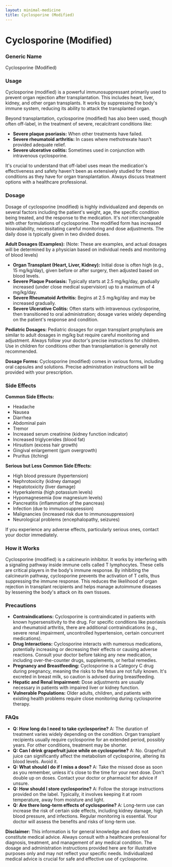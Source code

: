 ```yaml
---
layout: minimal-medicine
title: Cyclosporine (Modified)
---
```


# Cyclosporine (Modified)
### Generic Name
Cyclosporine (Modified)

### Usage

Cyclosporine (modified) is a powerful immunosuppressant primarily used to prevent organ rejection after transplantation.  This includes heart, liver, kidney, and other organ transplants.  It works by suppressing the body's immune system, reducing its ability to attack the transplanted organ.  

Beyond transplantation, cyclosporine (modified) has also been used, though often off-label, in the treatment of severe, recalcitrant conditions like:

*   **Severe plaque psoriasis:**  When other treatments have failed.
*   **Severe rheumatoid arthritis:** In cases where methotrexate hasn't provided adequate relief.
*   **Severe ulcerative colitis:**  Sometimes used in conjunction with intravenous cyclosporine.


It's crucial to understand that off-label uses mean the medication's effectiveness and safety haven't been as extensively studied for these conditions as they have for organ transplantation.  Always discuss treatment options with a healthcare professional.


### Dosage

Dosage of cyclosporine (modified) is highly individualized and depends on several factors including the patient's weight, age, the specific condition being treated, and the response to the medication.  It's *not* interchangeable with other formulations of cyclosporine.  The modified form has increased bioavailability, necessitating careful monitoring and dose adjustments.  The daily dose is typically given in two divided doses.

**Adult Dosages (Examples):**  (Note: These are examples, and actual dosages will be determined by a physician based on individual needs and monitoring of blood levels)

*   **Organ Transplant (Heart, Liver, Kidney):** Initial dose is often high (e.g., 15 mg/kg/day), given before or after surgery, then adjusted based on blood levels.
*   **Severe Plaque Psoriasis:** Typically starts at 2.5 mg/kg/day, gradually increased (under close medical supervision) up to a maximum of 4 mg/kg/day.
*   **Severe Rheumatoid Arthritis:**  Begins at 2.5 mg/kg/day and may be increased gradually.
*   **Severe Ulcerative Colitis:** Often starts with intravenous cyclosporine, then transitioned to oral administration; dosage varies widely depending on the patient's response and condition.


**Pediatric Dosages:** Pediatric dosages for organ transplant prophylaxis are similar to adult dosages in mg/kg but require careful monitoring and adjustment. Always follow your doctor's precise instructions for children.  Use in children for conditions other than transplantation is generally not recommended.

**Dosage Forms:** Cyclosporine (modified) comes in various forms, including oral capsules and solutions.  Precise administration instructions will be provided with your prescription.


### Side Effects

**Common Side Effects:**

*   Headache
*   Nausea
*   Diarrhea
*   Abdominal pain
*   Tremor
*   Increased serum creatinine (kidney function indicator)
*   Increased triglycerides (blood fat)
*   Hirsutism (excess hair growth)
*   Gingival enlargement (gum overgrowth)
*   Pruritus (itching)


**Serious but Less Common Side Effects:**

*   High blood pressure (hypertension)
*   Nephrotoxicity (kidney damage)
*   Hepatotoxicity (liver damage)
*   Hyperkalemia (high potassium levels)
*   Hypomagnesemia (low magnesium levels)
*   Pancreatitis (inflammation of the pancreas)
*   Infection (due to immunosuppression)
*   Malignancies (increased risk due to immunosuppression)
*   Neurological problems (encephalopathy, seizures)

If you experience any adverse effects, particularly serious ones, contact your doctor immediately.


### How it Works

Cyclosporine (modified) is a calcineurin inhibitor.  It works by interfering with a signaling pathway inside immune cells called T lymphocytes.  These cells are critical players in the body's immune response.  By inhibiting the calcineurin pathway, cyclosporine prevents the activation of T cells, thus suppressing the immune response. This reduces the likelihood of organ rejection in transplant recipients and helps manage autoimmune diseases by lessening the body's attack on its own tissues.



### Precautions

*   **Contraindications:**  Cyclosporine is contraindicated in patients with known hypersensitivity to the drug.  For specific conditions like psoriasis and rheumatoid arthritis, there are additional contraindications (e.g., severe renal impairment, uncontrolled hypertension, certain concurrent medications).
*   **Drug Interactions:** Cyclosporine interacts with numerous medications,  potentially increasing or decreasing their effects or causing adverse reactions. Consult your doctor before taking any new medication, including over-the-counter drugs, supplements, or herbal remedies.
*   **Pregnancy and Breastfeeding:**  Cyclosporine is a Category C drug during pregnancy, meaning the risks to the fetus are not fully known.  It's excreted in breast milk, so caution is advised during breastfeeding.
*   **Hepatic and Renal Impairment:** Dose adjustments are usually necessary in patients with impaired liver or kidney function.
*   **Vulnerable Populations:**  Older adults, children, and patients with existing health problems require close monitoring during cyclosporine therapy.


### FAQs

*   **Q: How long do I need to take cyclosporine?** A: The duration of treatment varies widely depending on the condition.  Organ transplant recipients usually require cyclosporine for an extended period, possibly years.  For other conditions, treatment may be shorter.
*   **Q: Can I drink grapefruit juice while on cyclosporine?** A: No. Grapefruit juice can significantly affect the metabolism of cyclosporine, altering its blood levels. Avoid it.
*   **Q: What should I do if I miss a dose?** A:  Take the missed dose as soon as you remember, unless it's close to the time for your next dose. Don't double up on doses. Contact your doctor or pharmacist for advice if unsure.
*   **Q: How should I store cyclosporine?** A: Follow the storage instructions provided on the label.  Typically, it involves keeping it at room temperature, away from moisture and light.
*   **Q:  Are there long-term effects of cyclosporine?** A: Long-term use can increase the risk of certain side effects, including kidney damage, high blood pressure, and infections. Regular monitoring is essential.  Your doctor will assess the benefits and risks of long-term use.


**Disclaimer:** This information is for general knowledge and does not constitute medical advice.  Always consult with a healthcare professional for diagnosis, treatment, and management of any medical condition.  The dosage and administration instructions provided here are for illustrative purposes only and may not reflect your specific needs.  Individualized medical advice is crucial for safe and effective use of cyclosporine.
